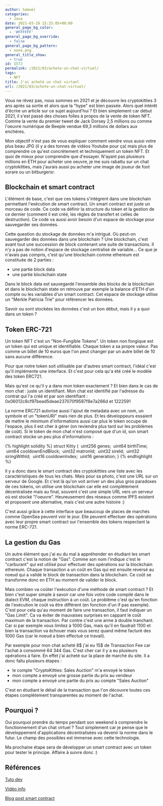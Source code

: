 ```yaml
---
author: Samuel
categories:
  - Java
date: 2021-03-28 15:25:05+00:00
general_page_bg_color:
  - '#FFFFFF'
general_page_bg_override:
  - false
general_page_bg_pattern:
  - none.png
general_title_show:
  - true
id: 1572
permalink: /2021/03/achete-un-chat-virtuel/
tags:
  - NFT
title: J'ai acheté un chat virtuel
url: /2021/03/achete-un-chat-virtuel/
---
```


Vous ne rêvez pas, nous sommes en 2021 et je découvre les cryptokitties 3 ans après sa sortie et alors que la "hype" est bien passée. Alors quel intérêt d'écrire un article sur ce sujet aujourd'hui ? Et bien simplement car début 2021,  il s'est passé des choses folles à propos de la vente de token NFT. Comme la vente du premier tweet de Jack Dorsey 2,5 millions ou comme l'oeuvre numérique de Beeple vendue 69,3 millions de dollars aux enchères.

Mon objectif n'est pas de vous expliquer comment vendre vous aussi votre plus beau JPG (il y a des tonnes de vidéos Youtube pour ça) mais plus de comprendre ce qu'est concrètement et techniquement un token NFT. Et quoi de mieux pour comprendre que d'essayer. N'ayant pas plusieurs millions en ETH pour acheter une oeuvre, je me suis rabattu sur un chat cryptokitties, mais j'aurais aussi pu acheter une image de joueur de foot sorare ou un bitburgersr.

## Blockchain et smart contract

L'élément de base, c'est que ces tokens s'intègrent dans une blockchain permettant l'exécution de smart contract. Un smart contract est juste un morceau de code. Ce code va définir la structure du token et la gestion de ce dernier (comment il est créé, les règles de transfert et celles de destruction). Ce code va aussi avoir besoin d'un espace de stockage pour sauvegarder ses données.

Cette question du stockage de données m'a intrigué. Où peut-on sauvegarder des données dans une blockchain ? Une blockchain, c'est avant tout une succession de block contenant une suite de transactions. Il n'y a pas de notion d'espace de stockage centralisé de variable… Ce que je n'avais pas compris, c'est qu'une blockchain comme ethereum est constituée de 2 parties :
* une partie block data
* une partie blockchain state

Dans le block data est sauvegardé l'ensemble des blocks de la blockchain et dans le blockchain state on retrouve par exemple la balance d'ETH d'un compte ou les variables d'un smart contract. Cet espace de stockage utilise un "Merkle Patricia Trie" pour référencer les données.

Savoir ou sont stockées les données c'est un bon début, mais il y a quoi dans un token ?

## Token ERC-721

Un token NFT c'est un "Non-Fungible Tokens". Un token non fongique est un token qui est unique et identifiable. Chaque token a sa propre valeur. Pas comme un billet de 10 euros que l'on peut changer par un autre billet de 10 sans aucune différence.

Pour que notre token soit utilisable par d'autres smart contract, l'idéal c'est qu'il implémente une interface. Et c'est pour cela qu'a été créé le modèle des token ERC721. 

Mais qu'est ce qu'il y a dans mon token exactement ? Et bien dans le cas de mon chat : juste un identifiant. Mon chat est identifié par l'adresse du contrat qui l'a créé et par son identifiant : 0x06012c8cf97bead5deae237070f9587f8e7a266d et 1222591

La norme ERC721 autorise aussi l'ajout de metadata avec un nom, un symbole et un "tokenURI" mais rien de plus. Et les développeurs essaient de mettre le minimum d'informations aussi car plus le token occupe de l'espace, plus il est cher à gérer (on reviendra plus tard sur les problèmes de coût). Si le token de mon chat n'est composé que d'un id, son smart contract stocke un peu plus d'informations :

{% highlight solidity %}
struct Kitty {
 uint256 genes;
 uint64 birthTime;
 uint64 cooldownEndBlock;
 uint32 matronId;
 uint32 sireId;
 uint32 siringWithId;
 uint16 cooldownIndex;
 uint16 generation;
}
{% endhighlight %}

Il y a donc dans le smart contract des cryptokitties une liste avec les caractéristiques de tous les chats. Mais pour sa photo, c'est une URL sur un serveur de Google. Et c'est là qu'on voit arriver un des plus gros paradoxes de ces tokens, on utilise une blockchain car elle est complètement décentralisée mais au final, souvent c'est une simple URL vers un serveur où est stocké "l'oeuvre". Heureusement des réseaux comme IPFS existent et proposent une alternative, mais c'est une autre histoire :)

C'est aussi grâce à cette interface que beaucoup de places de marchés comme OpenSea peuvent voir le jour. Elle peuvent effectuer des opérations avec leur propre smart contract sur l'ensemble des tokens respectant la norme ERC-721.

## La gestion du Gas

Un autre élément que j'ai eu du mal à appréhender en étudiant les smart contract c'est la notion de "Gas". Comme son nom l'indique c'est le "carburant" qui est utilisé pour effectuer des opérations sur la blockchain ethereum. Chaque transaction a un coût en Gas qui est ensuite reversé au noeud qui a validé le block de transaction dans la blockchain. Ce coût se transforme donc en ETH au moment de valider le block.

Mais combien va coûter l'exécution d'une méthode de smart contract ? Et bien c'est super simple à savoir car une fois votre code compilé dans le dialect EVM, chaque instruction à un coût. Le problème c'est qu'en fonction de l'exécution le coût va être différent (en fonction d'un if pas exemple). C'est pour cela qu'au moment de faire une transaction, il faut indiquer un "Gas Limit". Ca va éviter de mauvaises surprises en cappant le coût maximum de la transaction. Par contre c'est une arme à double tranchant. Car si par exemple vous limitez à 1000 Gas, mais qu'il en faudrait 1100 et bien la transaction va échouer mais vous serez quand même facturé des 1000 Gas (car le noeud a bien effectué ce travail).

Par exemple pour mon chat acheté 8$ j'ai eu 15$ de Transaction Fee car l'achat à consommé 64 344 Gas. C'est cher car il y a eu plusieurs opérations à faire. En effet j'ai acheté sur la place de marché du site. Il a donc fallu plusieurs étapes :
* le compte "CryptoKitties: Sales Auction" m'a envoyé le token
* mon compte a envoyé une grosse partie du prix au vendeur
* mon compte a envoyé une partie du prix au compte "Sales Auction"

C'est en étudiant le détail de la transaction que l'on découvre toutes ces étapes complètement transparentes au moment de l'achat.

## Pourquoi ?

Oui pourquoi prendre du temps pendant son weekend à comprendre le fonctionnement d'un chat virtuel ? Tout simplement car je pense que le développement d'applications décentralisées va devenir la norme dans le futur. Le champ des possibles est immense avec cette technologie.

Ma prochaine étape sera de développer un smart contract avec un token pour tester le principe. Affaire à suivre donc :)

## Références

[Tuto dev](https://www.youtube.com/watch?v=YPbgjPPC1d0)

[Vidéo info](https://www.youtube.com/watch?v=9yuHz6g_P50)

[Blog post smart contract](https://auth0.com/blog/an-introduction-to-ethereum-and-smart-contracts-part-2/)
